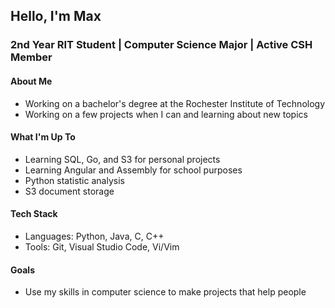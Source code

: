 ## Hello, I'm Max
### 2nd Year RIT Student | Computer Science Major | Active CSH Member
#### About Me
- Working on a bachelor's degree at the Rochester Institute of Technology
- Working on a few projects when I can and learning about new topics

#### What I'm Up To
- Learning SQL, Go, and S3 for personal projects
- Learning Angular and Assembly for school purposes
- Python statistic analysis
- S3 document storage

#### Tech Stack
- Languages: Python, Java, C, C++
- Tools: Git, Visual Studio Code, Vi/Vim

#### Goals
- Use my skills in computer science to make projects that help people
